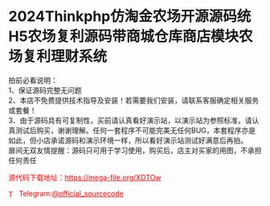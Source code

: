 # 2024Thinkphp仿淘金农场开源源码统H5农场复利源码带商城仓库商店模块农场复利理财系统

拍前必看说明：<br>1、保证源码完整无问题<br>2、本店不免费提供技术指导及安装！若需要我们安装，请联系客服确定相关服务或套餐！<br>3、由于源码具有可复制性，买前请认真看好演示站，以演示站为参照标准，请认真测试后购买，谢谢理解。任何一套程序不可能完美无任何BUG，本套程序亦是如此，但小店承诺源码和演示环境一样，所以看好演示站测试好满意后再拍。<br>扉间无双友情提醒：源码只可用于学习使用，购买后，店主对买家的用图，不承担任何责任<br>


<p style="color: red;">源代码下载地址：<a href="https://mega-file.org/XDTOw" style="color: red;">https://mega-file.org/XDTOw</a></p><p style="color: red;"><img src="https://cdn-icons-png.flaticon.com/512/2111/2111646.png" alt="Telegram Icon" style="width: 16px; vertical-align: middle; margin-right: 5px;">Telegram:<a href="https://t.me/official_sourcecode" style="color: red;">@official_sourcecode</a></p>